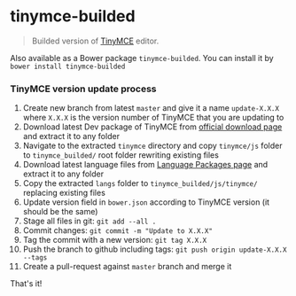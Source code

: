 tinymce-builded
===============

>Builded version of [TinyMCE](https://github.com/tinymce/tinymce) editor.

Also available as a Bower package `tinymce-builded`. You can install it by `bower install tinymce-builded`

### TinyMCE version update process

1. Create new branch from latest `master` and give it a name `update-X.X.X` where `X.X.X` is the version number of TinyMCE that you are updating to
2. Download latest Dev package of TinyMCE from [official download page](https://www.tinymce.com/download/) and extract it to any folder
3. Navigate to the extracted `tinymce` directory and copy `tinymce/js` folder to `tinymce_builded/` root folder rewriting existing files
4. Download latest language files from [Language Packages page](https://www.tinymce.com/download/language-packages/) and extract it to any folder
5. Copy the extracted `langs` folder to `tinymce_builded/js/tinymce/` replacing existing files
6. Update version field in `bower.json` according to TinyMCE version (it should be the same)
7. Stage all files in git: `git add --all .`
8. Commit changes: `git commit -m "Update to X.X.X"`
9. Tag the commit with a new version: `git tag X.X.X`
10. Push the branch to github including tags: `git push origin update-X.X.X --tags`
11. Create a pull-request against `master` branch and merge it

That's it!
